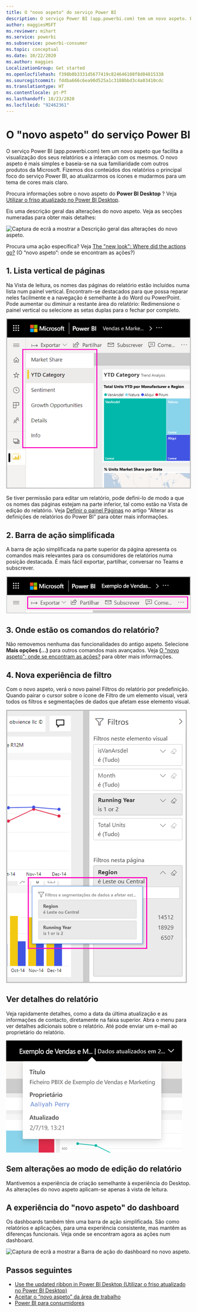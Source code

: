 ```yaml
---
title: O "novo aspeto" do serviço Power BI
description: O serviço Power BI (app.powerbi.com) tem um novo aspeto. Este artigo descreve como pode navegar em relatórios com o novo aspeto.
author: maggiesMSFT
ms.reviewer: mihart
ms.service: powerbi
ms.subservice: powerbi-consumer
ms.topic: conceptual
ms.date: 10/22/2020
ms.author: maggies
LocalizationGroup: Get started
ms.openlocfilehash: f398b0b3331d5677419c824646108f8d04815338
ms.sourcegitcommit: fddba666c6ea90d525a1c3188bbd3c4a03410cdc
ms.translationtype: HT
ms.contentlocale: pt-PT
ms.lasthandoff: 10/23/2020
ms.locfileid: "92462361"
---
```

# <a name="the-new-look-of-the-power-bi-service"></a>O "novo aspeto" do serviço Power BI

O serviço Power BI (app.powerbi.com) tem um novo aspeto que facilita a visualização dos seus relatórios e a interação com os mesmos. O novo aspeto é mais simples e baseia-se na sua familiaridade com outros produtos da Microsoft. Fizemos dos conteúdos dos relatórios o principal foco do serviço Power BI, ao atualizarmos os ícones e mudarmos para um tema de cores mais claro. 

Procura informações sobre o novo aspeto do **Power BI Desktop** ? Veja [Utilizar o friso atualizado no Power BI Desktop](../create-reports/desktop-ribbon.md).

Eis uma descrição geral das alterações do novo aspeto. Veja as secções numeradas para obter mais detalhes:

![Captura de ecrã a mostrar a Descrição geral das alterações do novo aspeto.](media/service-new-look/power-bi-new-look-changes-callouts.png)

Procura uma ação específica? Veja [The "new look": Where did the actions go?](service-new-look-where-actions.md) (O “novo aspeto”: onde se encontram as ações?)

## <a name="1-vertical-list-of-pages"></a>1. Lista vertical de páginas 
Na Vista de leitura, os nomes das páginas do relatório estão incluídos numa lista num painel vertical. Encontram-se destacados para que possa reparar neles facilmente e a navegação é semelhante à do Word ou PowerPoint. Pode aumentar ou diminuir a restante área do relatório: Redimensione o painel vertical ou selecione as setas duplas para o fechar por completo.

![Captura de ecrã a mostrar os nomes das páginas do relatório ao lado.](media/service-new-look/power-bi-new-look-report-pages.png)

Se tiver permissão para editar um relatório, pode defini-lo de modo a que os nomes das páginas estejam na parte inferior, tal como estão na Vista de edição do relatório. Veja [Definir o painel Páginas](../create-reports/power-bi-report-settings.md#set-the-pages-pane) no artigo "Alterar as definições de relatórios do Power BI" para obter mais informações.

## <a name="2-simplified-action-bar"></a>2. Barra de ação simplificada 

A barra de ação simplificada na parte superior da página apresenta os comandos mais relevantes para os consumidores de relatórios numa posição destacada. É mais fácil exportar, partilhar, conversar no Teams e subscrever. 

![Captura de ecrã a mostrar a Nova barra de ação.](media/service-new-look/power-bi-new-look-action-bar.png)

## <a name="3-where-are-the-report-commands"></a>3. Onde estão os comandos do relatório?

Não removemos nenhuma das funcionalidades do antigo aspeto. Selecione **Mais opções (…)** para outros comandos mais avançados. Veja [O "novo aspeto": onde se encontram as ações?](service-new-look-where-actions.md) para obter mais informações.

## <a name="4-new-filter-experience"></a>4. Nova experiência de filtro

Com o novo aspeto, verá o novo painel Filtros do relatório por predefinição. Quando pairar o cursor sobre o ícone de Filtro de um elemento visual, verá todos os filtros e segmentações de dados que afetam esse elemento visual.

![Captura de ecrã a mostrar todos os filtros e segmentações de dados que afetam esse elemento visual.](media/service-new-look/power-bi-new-look-filters.png)

## <a name="view-report-details"></a>Ver detalhes do relatório 

Veja rapidamente detalhes, como a data da última atualização e as informações de contacto, diretamente na faixa superior.  Abra o menu para ver detalhes adicionais sobre o relatório. Até pode enviar um e-mail ao proprietário do relatório.

![Captura de ecrã a mostrar a opção Ver detalhes do relatório.](media/service-new-look/power-bi-new-look-metadata.png)

## <a name="no-changes-to-report-edit-mode"></a>Sem alterações ao modo de edição do relatório 

Mantivemos a experiência de criação semelhante à experiência do Desktop. As alterações do novo aspeto aplicam-se apenas à vista de leitura.

## <a name="dashboard-new-look-experience"></a>A experiência do "novo aspeto" do dashboard 

Os dashboards também têm uma barra de ação simplificada. São como relatórios e aplicações, para uma experiência consistente, mas mantêm as diferenças funcionais. Veja onde se encontram agora as ações num dashboard.
 
![Captura de ecrã a mostrar a Barra de ação do dashboard no novo aspeto.](media/service-new-look/power-bi-dashboard-action-bar-new-look.png)

## <a name="next-steps"></a>Passos seguintes

- [Use the updated ribbon in Power BI Desktop (Utilizar o friso atualizado no Power BI Desktop)](../create-reports/desktop-ribbon.md)
- [Aceitar o “novo aspeto” da área de trabalho](../collaborate-share/service-workspaces-new-look.md)
- [Power BI para consumidores](end-user-consumer.md)
